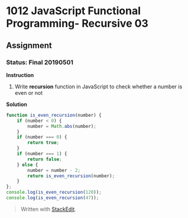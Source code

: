 # 1012 JavaScript Functional Programming- Recursive 03
## Assignment
### Status: Final 20190501

**Instruction**
 1. Write **recursion** function in JavaScript to check whether a number is even or not

**Solution**
```JavaScript
function is_even_recursion(number) {
	if (number < 0) {
		number = Math.abs(number);
	}
	if (number === 0) {
		return true;
	}
	if (number === 1) {
		return false;
	} else {
		number = number - 2;
		return is_even_recursion(number);
	}
};
console.log(is_even_recursion(120));
console.log(is_even_recursion(47));
```

> Written with [StackEdit](https://stackedit.io/).